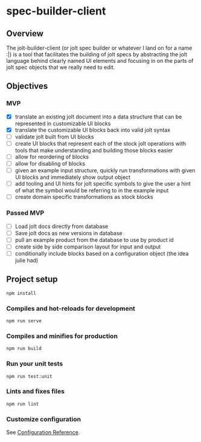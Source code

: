 # spec-builder-client

## Overview

The jolt-builder-client (or jolt spec builder or whatever I land on for a name :|) is a tool that facilitates the building of jolt specs by abstracting the jolt
language behind clearly named UI elements and focusing in on the parts of jolt spec objects that we really need to
edit. <come back and clarify this explanation>

## Objectives

### MVP

- [x] translate an existing jolt document into a data structure that can be represented in customizable UI blocks
- [x] translate the customizable UI blocks back into valid jolt syntax
- [ ] validate jolt built from UI blocks
- [ ] create UI blocks that represent each of the stock jolt operations with tools that make understanding and building those blocks easier
- [ ] allow for reordering of blocks
- [ ] allow for disabling of blocks
- [ ] given an example input structure, quickly run transformations with given UI blocks and immediately show output object
- [ ] add tooling and UI hints for jolt specific symbols to give the user a hint of what the symbol would be referring to in the example input
- [ ] create domain specific transformations as stock blocks

### Passed MVP

- [ ] Load jolt docs directly from database
- [ ] Save jolt docs as new versions in database
- [ ] pull an example product from the database to use by product id
- [ ] create side by side comparison layout for input and output
- [ ] conditionally include blocks based on a configuration object (the idea julie had)

## Project setup

```
npm install
```

### Compiles and hot-reloads for development

```
npm run serve
```

### Compiles and minifies for production

```
npm run build
```

### Run your unit tests

```
npm run test:unit
```

### Lints and fixes files

```
npm run lint
```

### Customize configuration

See [Configuration Reference](https://cli.vuejs.org/config/).
